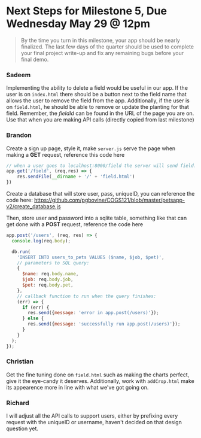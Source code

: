 # Next Steps for Milestone 5, Due Wednesday May 29 @ 12pm

> By the time you turn in this milestone, your app should be nearly finalized. The last few days of the quarter should be used to complete your final project write-up and fix any remaining bugs before your final demo.

### Sadeem 
Implementing the ability to delete a field would be useful in our app. If the user is on `index.html` there should be a button next to the field name that allows the user to remove the field from the app. Additionally, if the user is on `field.html`, he should be able to remove or update the planting for that field. Remember, the _fieldId_ can be found in the URL of the page you are on. Use that when you are making API calls
(directly copied from last milestone)

### Brandon
Create a sign up page, style it, make `server.js` serve the page when making a **GET** request, reference this code here
```javascript
// when a user goes to localhost:8000/field the server will send field.html
app.get('/field', (req,res) => {     
    res.sendFile(__dirname + '/' + 'field.html')
})
```
Create a database that will store user, pass, uniqueID, you can reference the code here: https://github.com/pgbovine/COGS121/blob/master/petsapp-v2/create_database.js

Then, store user and password into a sqlite table, something like that can get done with a __POST__ request, reference the code here
```javascript
app.post('/users', (req, res) => {
  console.log(req.body);

  db.run(
    'INSERT INTO users_to_pets VALUES ($name, $job, $pet)',
    // parameters to SQL query:
    {
      $name: req.body.name,
      $job: req.body.job,
      $pet: req.body.pet,
    },
    // callback function to run when the query finishes:
    (err) => {
      if (err) {
        res.send({message: 'error in app.post(/users)'});
      } else {
        res.send({message: 'successfully run app.post(/users)'});
      }
    }
  );
});
```

### Christian
Get the fine tuning done on `field.html` such as making the charts perfect, give it the eye-candy it deserves. Additionally, work with `addCrop.html` make its appearence more in line with what we've got going on. 

### Richard
I will adjust all the API calls to support users, either by prefixing every request with the uniqueID or username, haven't decided on that design question yet.